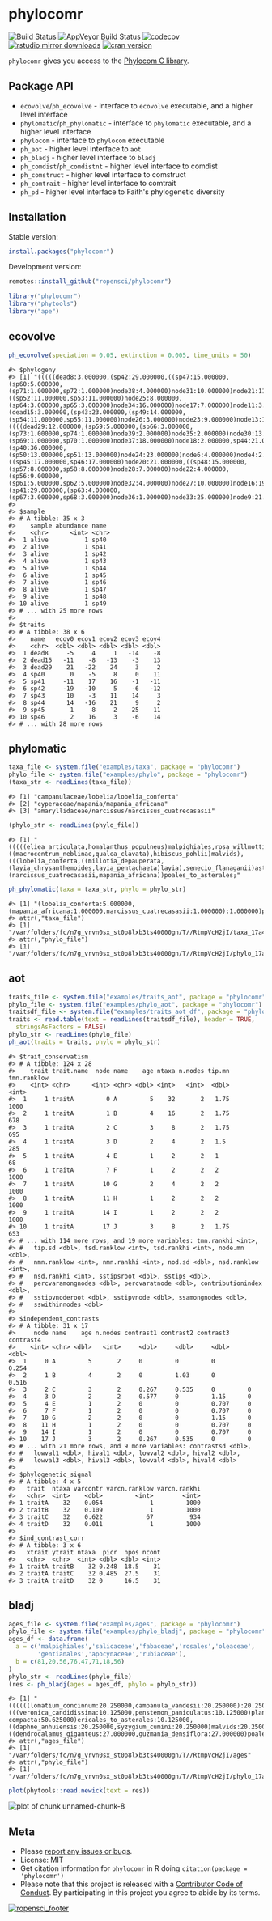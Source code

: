phylocomr
=========



[![Build Status](https://travis-ci.org/ropensci/phylocomr.svg?branch=master)](https://travis-ci.org/ropensci/phylocomr)
[![AppVeyor Build Status](https://ci.appveyor.com/api/projects/status/github/ropensci/phylocomr?branch=master&svg=true)](https://ci.appveyor.com/project/jeroen/phylocomr)
[![codecov](https://codecov.io/gh/ropensci/phylocomr/branch/master/graph/badge.svg)](https://codecov.io/gh/ropensci/phylocomr)
[![rstudio mirror downloads](https://cranlogs.r-pkg.org/badges/phylocomr)](https://github.com/metacran/cranlogs.app)
[![cran version](https://www.r-pkg.org/badges/version/phylocomr)](https://cran.r-project.org/package=phylocomr)

`phylocomr` gives you access to the [Phylocom C library](https://github.com/phylocom/phylocom/).

## Package API

* `ecovolve`/`ph_ecovolve` - interface to `ecovolve` executable, and a higher
level interface
* `phylomatic`/`ph_phylomatic` - interface to `phylomatic` executable, and a higher
level interface
* `phylocom` - interface to `phylocom` executable
* `ph_aot` - higher level interface to `aot`
* `ph_bladj` - higher level interface to `bladj`
* `ph_comdist`/`ph_comdistnt` - higher level interface to comdist
* `ph_comstruct` - higher level interface to comstruct
* `ph_comtrait` - higher level interface to comtrait
* `ph_pd` - higher level interface to Faith's phylogenetic diversity

## Installation

Stable version:


```r
install.packages("phylocomr")
```

Development version:


```r
remotes::install_github("ropensci/phylocomr")
```


```r
library("phylocomr")
library("phytools")
library("ape")
```

## ecovolve


```r
ph_ecovolve(speciation = 0.05, extinction = 0.005, time_units = 50)
```

```
#> $phylogeny
#> [1] "(((((dead8:3.000000,(sp42:29.000000,((sp47:15.000000,(sp60:5.000000,(sp71:1.000000,sp72:1.000000)node38:4.000000)node31:10.000000)node21:11.000000,((sp52:11.000000,sp53:11.000000)node25:8.000000,(sp64:3.000000,sp65:3.000000)node34:16.000000)node17:7.000000)node11:3.000000)node10:5.000000)node7:7.000000,(dead15:3.000000,(sp43:23.000000,(sp49:14.000000,(sp54:11.000000,sp55:11.000000)node26:3.000000)node23:9.000000)node13:1.000000)node12:17.000000)node3:1.000000,((((dead29:12.000000,(sp59:5.000000,(sp66:3.000000,(sp73:1.000000,sp74:1.000000)node39:2.000000)node35:2.000000)node30:13.000000)node19:1.000000,(sp69:1.000000,sp70:1.000000)node37:18.000000)node18:2.000000,sp44:21.000000)node14:19.000000,(sp40:36.000000,(sp50:13.000000,sp51:13.000000)node24:23.000000)node6:4.000000)node4:2.000000)node2:2.000000,((sp45:17.000000,sp46:17.000000)node20:21.000000,((sp48:15.000000,(sp57:8.000000,sp58:8.000000)node28:7.000000)node22:4.000000,(sp56:9.000000,(sp61:5.000000,sp62:5.000000)node32:4.000000)node27:10.000000)node16:19.000000)node5:6.000000)node1:6.000000,(sp41:29.000000,(sp63:4.000000,(sp67:3.000000,sp68:3.000000)node36:1.000000)node33:25.000000)node9:21.000000)node0:0.000000;\n"
#> 
#> $sample
#> # A tibble: 35 x 3
#>    sample abundance name 
#>    <chr>      <int> <chr>
#>  1 alive          1 sp40 
#>  2 alive          1 sp41 
#>  3 alive          1 sp42 
#>  4 alive          1 sp43 
#>  5 alive          1 sp44 
#>  6 alive          1 sp45 
#>  7 alive          1 sp46 
#>  8 alive          1 sp47 
#>  9 alive          1 sp48 
#> 10 alive          1 sp49 
#> # ... with 25 more rows
#> 
#> $traits
#> # A tibble: 38 x 6
#>    name   ecov0 ecov1 ecov2 ecov3 ecov4
#>    <chr>  <dbl> <dbl> <dbl> <dbl> <dbl>
#>  1 dead8     -5     4     1   -14    -8
#>  2 dead15   -11    -8   -13    -3    13
#>  3 dead29    21   -22    24     3     2
#>  4 sp40       0    -5     8     0    11
#>  5 sp41     -11    17    16    -1   -11
#>  6 sp42     -19   -10     5    -6   -12
#>  7 sp43      10    -3    11    14     3
#>  8 sp44      14   -16    21     9     2
#>  9 sp45       1     8     2   -25    11
#> 10 sp46       2    16     3    -6    14
#> # ... with 28 more rows
```

## phylomatic


```r
taxa_file <- system.file("examples/taxa", package = "phylocomr")
phylo_file <- system.file("examples/phylo", package = "phylocomr")
(taxa_str <- readLines(taxa_file))
```

```
#> [1] "campanulaceae/lobelia/lobelia_conferta"          
#> [2] "cyperaceae/mapania/mapania_africana"             
#> [3] "amaryllidaceae/narcissus/narcissus_cuatrecasasii"
```

```r
(phylo_str <- readLines(phylo_file))
```

```
#> [1] "(((((eliea_articulata,homalanthus_populneus)malpighiales,rosa_willmottiae),((macrocentrum_neblinae,qualea_clavata),hibiscus_pohlii)malvids),(((lobelia_conferta,((millotia_depauperata,(layia_chrysanthemoides,layia_pentachaeta)layia),senecio_flanaganii)asteraceae)asterales,schwenkia_americana),tapinanthus_buntingii)),(narcissus_cuatrecasasii,mapania_africana))poales_to_asterales;"
```

```r
ph_phylomatic(taxa = taxa_str, phylo = phylo_str)
```

```
#> [1] "(lobelia_conferta:5.000000,(mapania_africana:1.000000,narcissus_cuatrecasasii:1.000000):1.000000)poales_to_asterales;\n"
#> attr(,"taxa_file")
#> [1] "/var/folders/fc/n7g_vrvn0sx_st0p8lxb3ts40000gn/T//RtmpVcH2jI/taxa_17a4c712d3092"
#> attr(,"phylo_file")
#> [1] "/var/folders/fc/n7g_vrvn0sx_st0p8lxb3ts40000gn/T//RtmpVcH2jI/phylo_17a4c4dcffb4a"
```

## aot


```r
traits_file <- system.file("examples/traits_aot", package = "phylocomr")
phylo_file <- system.file("examples/phylo_aot", package = "phylocomr")
traitsdf_file <- system.file("examples/traits_aot_df", package = "phylocomr")
traits <- read.table(text = readLines(traitsdf_file), header = TRUE,
  stringsAsFactors = FALSE)
phylo_str <- readLines(phylo_file)
ph_aot(traits = traits, phylo = phylo_str)
```

```
#> $trait_conservatism
#> # A tibble: 124 x 28
#>    trait trait.name  node name    age ntaxa n.nodes tip.mn tmn.ranklow
#>    <int> <chr>      <int> <chr> <dbl> <int>   <int>  <dbl>       <int>
#>  1     1 traitA         0 A         5    32       2   1.75        1000
#>  2     1 traitA         1 B         4    16       2   1.75         678
#>  3     1 traitA         2 C         3     8       2   1.75         695
#>  4     1 traitA         3 D         2     4       2   1.5          285
#>  5     1 traitA         4 E         1     2       2   1             68
#>  6     1 traitA         7 F         1     2       2   2           1000
#>  7     1 traitA        10 G         2     4       2   2           1000
#>  8     1 traitA        11 H         1     2       2   2           1000
#>  9     1 traitA        14 I         1     2       2   2           1000
#> 10     1 traitA        17 J         3     8       2   1.75         653
#> # ... with 114 more rows, and 19 more variables: tmn.rankhi <int>,
#> #   tip.sd <dbl>, tsd.ranklow <int>, tsd.rankhi <int>, node.mn <dbl>,
#> #   nmn.ranklow <int>, nmn.rankhi <int>, nod.sd <dbl>, nsd.ranklow <int>,
#> #   nsd.rankhi <int>, sstipsroot <dbl>, sstips <dbl>,
#> #   percvaramongnodes <dbl>, percvaratnode <dbl>, contributionindex <dbl>,
#> #   sstipvnoderoot <dbl>, sstipvnode <dbl>, ssamongnodes <dbl>,
#> #   sswithinnodes <dbl>
#> 
#> $independent_contrasts
#> # A tibble: 31 x 17
#>     node name    age n.nodes contrast1 contrast2 contrast3 contrast4
#>    <int> <chr> <dbl>   <int>     <dbl>     <dbl>     <dbl>     <dbl>
#>  1     0 A         5       2     0         0         0         0.254
#>  2     1 B         4       2     0         1.03      0         0.516
#>  3     2 C         3       2     0.267     0.535     0         0    
#>  4     3 D         2       2     0.577     0         1.15      0    
#>  5     4 E         1       2     0         0         0.707     0    
#>  6     7 F         1       2     0         0         0.707     0    
#>  7    10 G         2       2     0         0         1.15      0    
#>  8    11 H         1       2     0         0         0.707     0    
#>  9    14 I         1       2     0         0         0.707     0    
#> 10    17 J         3       2     0.267     0.535     0         0    
#> # ... with 21 more rows, and 9 more variables: contrastsd <dbl>,
#> #   lowval1 <dbl>, hival1 <dbl>, lowval2 <dbl>, hival2 <dbl>,
#> #   lowval3 <dbl>, hival3 <dbl>, lowval4 <dbl>, hival4 <dbl>
#> 
#> $phylogenetic_signal
#> # A tibble: 4 x 5
#>   trait  ntaxa varcontr varcn.ranklow varcn.rankhi
#>   <chr>  <int>    <dbl>         <int>        <int>
#> 1 traitA    32    0.054             1         1000
#> 2 traitB    32    0.109             1         1000
#> 3 traitC    32    0.622            67          934
#> 4 traitD    32    0.011             1         1000
#> 
#> $ind_contrast_corr
#> # A tibble: 3 x 6
#>   xtrait ytrait ntaxa  picr  npos ncont
#>   <chr>  <chr>  <int> <dbl> <dbl> <int>
#> 1 traitA traitB    32 0.248  18.5    31
#> 2 traitA traitC    32 0.485  27.5    31
#> 3 traitA traitD    32 0      16.5    31
```

## bladj


```r
ages_file <- system.file("examples/ages", package = "phylocomr")
phylo_file <- system.file("examples/phylo_bladj", package = "phylocomr")
ages_df <- data.frame(
  a = c('malpighiales','salicaceae','fabaceae','rosales','oleaceae',
        'gentianales','apocynaceae','rubiaceae'),
  b = c(81,20,56,76,47,71,18,56)
)
phylo_str <- readLines(phylo_file)
(res <- ph_bladj(ages = ages_df, phylo = phylo_str))
```

```
#> [1] "((((((lomatium_concinnum:20.250000,campanula_vandesii:20.250000):20.250000,(((veronica_candidissima:10.125000,penstemon_paniculatus:10.125000)plantaginaceae:10.125000,justicia_oblonga:20.250000):10.125000,marsdenia_gilgiana:30.375000):10.125000):10.125000,epacris_alba-compacta:50.625000)ericales_to_asterales:10.125000,((daphne_anhuiensis:20.250000,syzygium_cumini:20.250000)malvids:20.250000,ditaxis_clariana:40.500000):20.250000):10.125000,thalictrum_setulosum:70.875000)eudicots:10.125000,((dendrocalamus_giganteus:27.000000,guzmania_densiflora:27.000000)poales:27.000000,warczewiczella_digitata:54.000000):27.000000)malpighiales:1.000000;\n"
#> attr(,"ages_file")
#> [1] "/var/folders/fc/n7g_vrvn0sx_st0p8lxb3ts40000gn/T//RtmpVcH2jI/ages"
#> attr(,"phylo_file")
#> [1] "/var/folders/fc/n7g_vrvn0sx_st0p8lxb3ts40000gn/T//RtmpVcH2jI/phylo_17a4c1ade3840"
```

```r
plot(phytools::read.newick(text = res))
```

![plot of chunk unnamed-chunk-8](inst/img/unnamed-chunk-8-1.png)

## Meta

* Please [report any issues or bugs](https://github.com/ropensci/phylocomr/issues).
* License: MIT
* Get citation information for `phylocomr` in R doing `citation(package = 'phylocomr')`
* Please note that this project is released with a [Contributor Code of Conduct](CODE_OF_CONDUCT.md). By participating in this project you agree to abide by its terms.

[![ropensci_footer](https://ropensci.org/public_images/github_footer.png)](https://ropensci.org)
